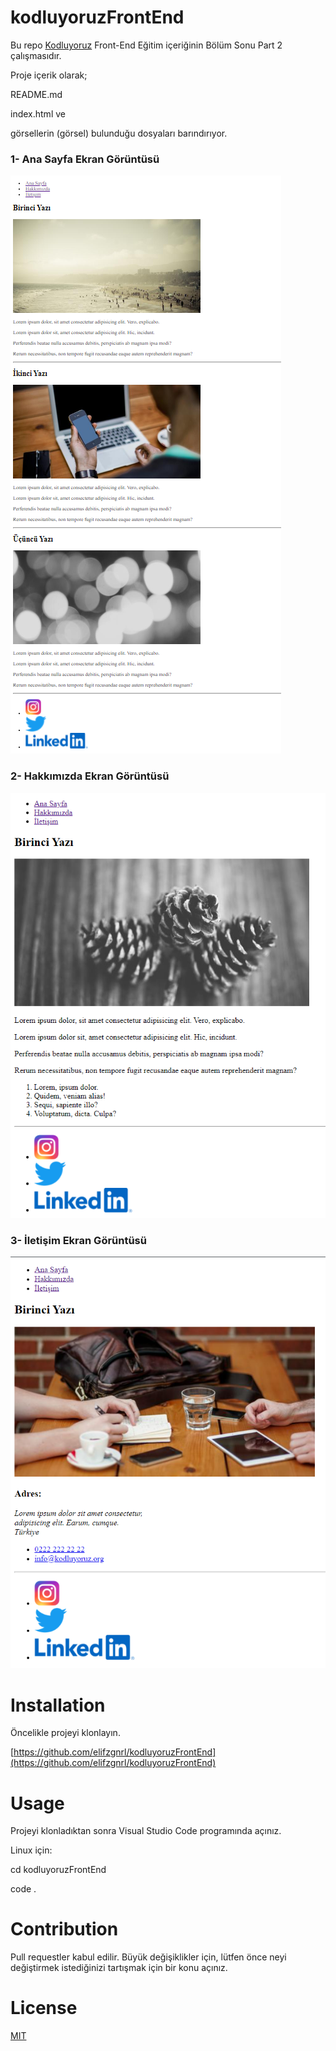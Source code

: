# kodluyoruzFrontEnd

Bu repo [Kodluyoruz](https://www.kodluyoruz.org/) Front-End Eğitim içeriğinin Bölüm Sonu Part 2 çalışmasıdır. 

Proje içerik olarak;

README.md

index.html ve 

görsellerin (görsel) bulunduğu dosyaları barındırıyor.

### 1- Ana Sayfa Ekran Görüntüsü

![](img/indexHtml.PNG)

### 2- Hakkımızda Ekran Görüntüsü

![](img/aboutUsHtml.PNG)

### 3- İletişim Ekran Görüntüsü

![](img/contactHtml.PNG)

# Installation

Öncelikle projeyi klonlayın. 

[https://github.com/elifzgnrl/kodluyoruzFrontEnd](https://github.com/elifzgnrl/kodluyoruzFrontEnd)
  
# Usage
Projeyi klonladıktan sonra Visual Studio Code programında açınız.

Linux için:

cd kodluyoruzFrontEnd

code .

# Contribution
Pull requestler kabul edilir. Büyük değişiklikler için, lütfen önce neyi değiştirmek istediğinizi tartışmak için bir konu açınız.

# License
[MIT](https://choosealicense.com/licenses/mit/)
